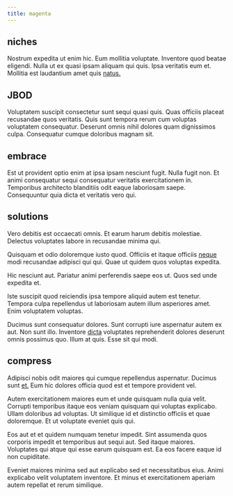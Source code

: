 ```yaml
---
title: magenta
---
```


## niches

Nostrum expedita ut enim hic. Eum mollitia voluptate. Inventore quod beatae eligendi. Nulla ut ex quasi ipsam aliquam qui quis. Ipsa veritatis eum et. Mollitia est laudantium amet quis [natus.](/eos/invoice_parsing.md)

## JBOD

Voluptatem suscipit consectetur sunt sequi quasi quis. Quas officiis placeat recusandae quos veritatis. Quis sunt tempora rerum cum voluptas voluptatem consequatur. Deserunt omnis nihil dolores quam dignissimos culpa. Consequatur cumque doloribus magnam sit.

## embrace

Est ut provident optio enim at ipsa ipsam nesciunt fugit. Nulla fugit non. Et animi consequatur sequi consequatur veritatis exercitationem in. Temporibus architecto blanditiis odit eaque laboriosam saepe. Consequuntur quia dicta et veritatis vero qui.

## solutions

Vero debitis est occaecati omnis. Et earum harum debitis molestiae. Delectus voluptates labore in recusandae minima qui.

Quisquam et odio doloremque iusto quod. Officiis et itaque officiis [neque](/earum/quo/dolorem/aperiam/avon.md) modi recusandae adipisci qui qui. Quae ut quidem quos voluptas expedita.

Hic nesciunt aut. Pariatur animi perferendis saepe eos ut. Quos sed unde expedita et.

Iste suscipit quod reiciendis ipsa tempore aliquid autem est tenetur. Tempora culpa repellendus ut laboriosam autem illum asperiores amet. Enim voluptatem voluptas.

Ducimus sunt consequatur dolores. Sunt corrupti iure aspernatur autem ex aut. Non sunt illo. Inventore [dicta](/dolore/odio/dignissimos/odio/moratorium.md) voluptates reprehenderit dolores deserunt omnis possimus quo. Illum at quis. Esse sit qui modi.

## compress

Adipisci nobis odit maiores qui cumque repellendus aspernatur. Ducimus sunt [et.](/facere/temporibus/consequatur/cross_platform_indiana_flexibility.md) Eum hic dolores officia quod est et tempore provident vel.

Autem exercitationem maiores eum et unde quisquam nulla quia velit. Corrupti temporibus itaque eos veniam quisquam qui voluptas explicabo. Ullam doloribus ad voluptas. Ut similique id et distinctio officiis et quae doloremque. Et ut voluptate eveniet quis qui.

Eos aut et et quidem numquam tenetur impedit. Sint assumenda quos corporis impedit et temporibus aut sequi aut. Sed itaque maiores. Voluptates qui atque qui esse earum quisquam est. Ea eos facere eaque id non cupiditate.

Eveniet maiores minima sed aut explicabo sed et necessitatibus eius. Animi explicabo velit voluptatem inventore. Et minus et exercitationem aperiam autem repellat et rerum similique.
